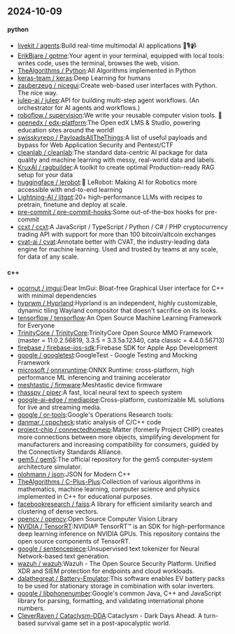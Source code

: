 ## 2024-10-09

#### python
* [livekit / agents](https://github.com/livekit/agents):Build real-time multimodal AI applications 🤖🎙️📹
* [ErikBjare / gptme](https://github.com/ErikBjare/gptme):Your agent in your terminal, equipped with local tools: writes code, uses the terminal, browses the web, vision.
* [TheAlgorithms / Python](https://github.com/TheAlgorithms/Python):All Algorithms implemented in Python
* [keras-team / keras](https://github.com/keras-team/keras):Deep Learning for humans
* [zauberzeug / nicegui](https://github.com/zauberzeug/nicegui):Create web-based user interfaces with Python. The nice way.
* [julep-ai / julep](https://github.com/julep-ai/julep):API for building multi-step agent workflows. (An orchestrator for AI agents and workflows.)
* [roboflow / supervision](https://github.com/roboflow/supervision):We write your reusable computer vision tools. 💜
* [openedx / edx-platform](https://github.com/openedx/edx-platform):The Open edX LMS & Studio, powering education sites around the world!
* [swisskyrepo / PayloadsAllTheThings](https://github.com/swisskyrepo/PayloadsAllTheThings):A list of useful payloads and bypass for Web Application Security and Pentest/CTF
* [cleanlab / cleanlab](https://github.com/cleanlab/cleanlab):The standard data-centric AI package for data quality and machine learning with messy, real-world data and labels.
* [KruxAI / ragbuilder](https://github.com/KruxAI/ragbuilder):A toolkit to create optimal Production-ready RAG setup for your data
* [huggingface / lerobot](https://github.com/huggingface/lerobot):🤗 LeRobot: Making AI for Robotics more accessible with end-to-end learning
* [Lightning-AI / litgpt](https://github.com/Lightning-AI/litgpt):20+ high-performance LLMs with recipes to pretrain, finetune and deploy at scale.
* [pre-commit / pre-commit-hooks](https://github.com/pre-commit/pre-commit-hooks):Some out-of-the-box hooks for pre-commit
* [ccxt / ccxt](https://github.com/ccxt/ccxt):A JavaScript / TypeScript / Python / C# / PHP cryptocurrency trading API with support for more than 100 bitcoin/altcoin exchanges
* [cvat-ai / cvat](https://github.com/cvat-ai/cvat):Annotate better with CVAT, the industry-leading data engine for machine learning. Used and trusted by teams at any scale, for data of any scale.

#### c++
* [ocornut / imgui](https://github.com/ocornut/imgui):Dear ImGui: Bloat-free Graphical User interface for C++ with minimal dependencies
* [hyprwm / Hyprland](https://github.com/hyprwm/Hyprland):Hyprland is an independent, highly customizable, dynamic tiling Wayland compositor that doesn't sacrifice on its looks.
* [tensorflow / tensorflow](https://github.com/tensorflow/tensorflow):An Open Source Machine Learning Framework for Everyone
* [TrinityCore / TrinityCore](https://github.com/TrinityCore/TrinityCore):TrinityCore Open Source MMO Framework (master = 11.0.2.56819, 3.3.5 = 3.3.5a.12340, cata classic = 4.4.0.56713)
* [firebase / firebase-ios-sdk](https://github.com/firebase/firebase-ios-sdk):Firebase SDK for Apple App Development
* [google / googletest](https://github.com/google/googletest):GoogleTest - Google Testing and Mocking Framework
* [microsoft / onnxruntime](https://github.com/microsoft/onnxruntime):ONNX Runtime: cross-platform, high performance ML inferencing and training accelerator
* [meshtastic / firmware](https://github.com/meshtastic/firmware):Meshtastic device firmware
* [rhasspy / piper](https://github.com/rhasspy/piper):A fast, local neural text to speech system
* [google-ai-edge / mediapipe](https://github.com/google-ai-edge/mediapipe):Cross-platform, customizable ML solutions for live and streaming media.
* [google / or-tools](https://github.com/google/or-tools):Google's Operations Research tools:
* [danmar / cppcheck](https://github.com/danmar/cppcheck):static analysis of C/C++ code
* [project-chip / connectedhomeip](https://github.com/project-chip/connectedhomeip):Matter (formerly Project CHIP) creates more connections between more objects, simplifying development for manufacturers and increasing compatibility for consumers, guided by the Connectivity Standards Alliance.
* [gem5 / gem5](https://github.com/gem5/gem5):The official repository for the gem5 computer-system architecture simulator.
* [nlohmann / json](https://github.com/nlohmann/json):JSON for Modern C++
* [TheAlgorithms / C-Plus-Plus](https://github.com/TheAlgorithms/C-Plus-Plus):Collection of various algorithms in mathematics, machine learning, computer science and physics implemented in C++ for educational purposes.
* [facebookresearch / faiss](https://github.com/facebookresearch/faiss):A library for efficient similarity search and clustering of dense vectors.
* [opencv / opencv](https://github.com/opencv/opencv):Open Source Computer Vision Library
* [NVIDIA / TensorRT](https://github.com/NVIDIA/TensorRT):NVIDIA® TensorRT™ is an SDK for high-performance deep learning inference on NVIDIA GPUs. This repository contains the open source components of TensorRT.
* [google / sentencepiece](https://github.com/google/sentencepiece):Unsupervised text tokenizer for Neural Network-based text generation.
* [wazuh / wazuh](https://github.com/wazuh/wazuh):Wazuh - The Open Source Security Platform. Unified XDR and SIEM protection for endpoints and cloud workloads.
* [dalathegreat / Battery-Emulator](https://github.com/dalathegreat/Battery-Emulator):This software enables EV battery packs to be used for stationary storage in combination with solar inverters.
* [google / libphonenumber](https://github.com/google/libphonenumber):Google's common Java, C++ and JavaScript library for parsing, formatting, and validating international phone numbers.
* [CleverRaven / Cataclysm-DDA](https://github.com/CleverRaven/Cataclysm-DDA):Cataclysm - Dark Days Ahead. A turn-based survival game set in a post-apocalyptic world.
